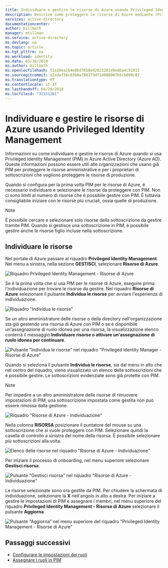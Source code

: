 ```yaml
---
title: Individuare e gestire le risorse di Azure usando Privileged Identity Management | Microsoft Docs
description: Descrive come proteggere le risorse di Azure mediante (Privileged Identity Management) PIM.
services: active-directory
documentationcenter: ''
author: billmath
manager: mtillman
ms.service: active-directory
ms.devlang: na
ms.topic: article
ms.tgt_pltfrm: na
ms.workload: identity
ms.date: 03/30/2018
ms.author: billmath
ms.openlocfilehash: 51a10ea164e8bd7650ad2823281d9ed6a4c91915
ms.sourcegitcommit: e2adef58c03b0a780173df2d988907b5cb809c82
ms.translationtype: HT
ms.contentlocale: it-IT
ms.lasthandoff: 04/28/2018
ms.locfileid: "32151281"
---
```

# <a name="discover-and-manage-azure-resources-by-using-privileged-identity-management"></a>Individuare e gestire le risorse di Azure usando Privileged Identity Management

Informazioni su come individuare e gestire le risorse di Azure quando si usa Privileged Identity Management (PIM) in Azure Active Directory (Azure AD). Queste informazioni possono essere utili alle organizzazioni che usano già PIM per proteggere le risorse amministrative e per i proprietari di sottoscrizioni che vogliono proteggere le risorse di produzione.

Quando si configura per la prima volta PIM per le risorse di Azure, è necessario individuare e selezionare le risorse da proteggere con PIM. Non ci sono limiti al numero di risorse che è possibile gestire con PIM. È tuttavia consigliabile iniziare con le risorse più cruciali, ossia quelle di produzione.

> [!NOTE]
> È possibile cercare e selezionare solo risorse della sottoscrizione da gestire tramite PIM. Quando si gestisce una sottoscrizione in PIM, è possibile gestire anche le risorse figlio incluse nella sottoscrizione.

## <a name="discover-resources"></a>Individuare le risorse

Nel portale di Azure passare al riquadro **Privileged Identity Management**. Nel menu a sinistra, nella sezione **GESTISCI**, selezionare **Risorse di Azure**.

![Riquadro Privileged Identity Management - Risorse di Azure](media/azure-pim-resource-rbac/aadpim_manage_azure_resources.png)

Se è la prima volta che si usa PIM per le risorse di Azure, eseguire prima l'individuazione per trovare le risorse da gestire. Nel riquadro **Risorse di Azure** selezionare il pulsante **Individua le risorse** per avviare l'esperienza di individuazione.

![Riquadro "Individua le risorse"](media/azure-pim-resource-rbac/aadpim_first_run_discovery.png)

Se un altro amministratore delle risorse o della directory nell'organizzazione sta già gestendo una risorsa di Azure con PIM o se è disponibile un'assegnazione di ruolo idonea per una risorsa, la visualizzazione elenco conterrà il messaggio **Individuare risorse o attivare un'assegnazione di ruolo idonea per continuare**. 

![Pulsante "Individua le risorse" nel riquadro "Privileged Identity Manager - Risorse di Azure"](media/azure-pim-resource-rbac/aadpim_discover_eligible_not_active.png)

Quando si seleziona il pulsante **Individua le risorse**, sia dal menu in alto che nel centro del riquadro, viene visualizzato un elenco delle sottoscrizioni che è possibile gestire. Le sottoscrizioni evidenziate sono già protette con PIM.

> [!NOTE]
> Per impedire a un altro amministratore delle risorse di rimuovere impostazioni di PIM, una sottoscrizione impostata come gestita non può essere rimossa dalla gestione.

![Riquadro "Risorse di Azure - Individuazione"](media/azure-pim-resource-rbac/aadpim_discovery_some_selected.png)

Nella colonna **RISORSA** posizionare il puntatore del mouse su una sottoscrizione che si vuole proteggere con PIM. Selezionare quindi la casella di controllo a sinistra del nome della risorsa. È possibile selezionare più sottoscrizioni alla volta.

![Elenco delle risorse nel riquadro "Risorse di Azure - Individuazione"](media/azure-pim-resource-rbac/aadpim_discovery_all_selected.png)

Per iniziare il processo di onboarding, nel menu superiore selezionare **Gestisci risorsa**.

![Pulsante "Gestisci risorsa" nel riquadro "Risorse di Azure - Individuazione"](media/azure-pim-resource-rbac/aadpim_discovery_click_manage.png)

Le risorse selezionate sono ora gestite da PIM. Per chiudere la schermata di individuazione, selezionare la **X** nell'angolo in alto a destra. Per iniziare a gestire le impostazioni di PIM e assegnare i membri, nel menu superiore del riquadro **Privileged Identity Management - Risorse di Azure** selezionare il pulsante **Aggiorna**.

![Pulsante "Aggiorna" nel menu superiore del riquadro "Privileged Identity Management - Risorse di Azure"](media/azure-pim-resource-rbac/aadpim_discovery_resources_refresh.png)

## <a name="next-steps"></a>Passaggi successivi

- [Configurare le impostazioni dei ruoli](pim-resource-roles-configure-role-settings.md)
- [Assegnare i ruoli in PIM](pim-resource-roles-assign-roles.md)
